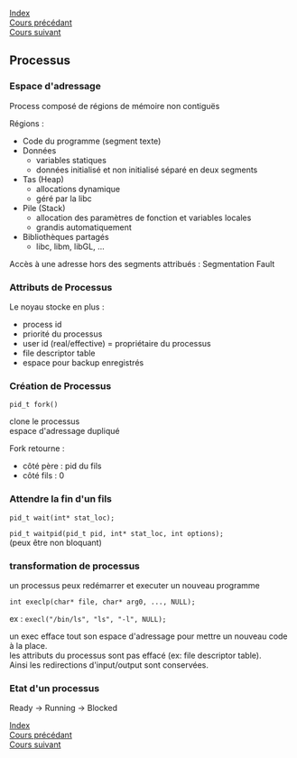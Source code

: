 [Index](./index.md)  
[Cours précédant](./cours_4.md)  
[Cours suivant](./cours_6.md)

## Processus

### Espace d'adressage

Process composé de régions de mémoire non contiguës

Régions :
- Code du programme (segment texte)
- Données
	- variables statiques
	- données initialisé et non initialisé séparé en deux segments
- Tas (Heap)
	- allocations dynamique
	- géré par la libc
- Pile (Stack)
	- allocation des paramètres de fonction et variables locales
	- grandis automatiquement
- Bibliothèques partagés
	- libc, libm, libGL, ...

Accès à une adresse hors des segments attribués : Segmentation Fault

### Attributs de Processus

Le noyau stocke en plus :
- process id
- priorité du processus
- user id (real/effective) = propriétaire du processus
- file descriptor table
- espace pour backup enregistrés

### Création de Processus

`pid_t fork()`

clone le processus  
espace d'adressage dupliqué  

Fork retourne :
- côté père : pid du fils
- côté fils : 0

### Attendre la fin d'un fils

`pid_t wait(int* stat_loc);`

`pid_t waitpid(pid_t pid, int* stat_loc, int options);`  
(peux être non bloquant)

### transformation de processus

un processus peux redémarrer et executer un nouveau programme

`int execlp(char* file, char* arg0, ..., NULL);`

ex : `execl("/bin/ls", "ls", "-l", NULL);`

un exec efface tout son espace d'adressage pour mettre un nouveau code à la place.  
les attributs du processus sont pas effacé (ex: file descriptor table).  
Ainsi les redirections d'input/output sont conservées.

### Etat d'un processus

Ready -> Running -> Blocked

[Index](./index.md)  
[Cours précédant](./cours_4.md)  
[Cours suivant](./cours_6.md)
